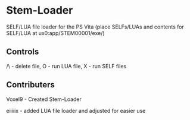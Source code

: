 # Stem-Loader
SELF/LUA file loader for the PS Vita (place SELFs/LUAs and contents for SELF/LUA at ux0:app/STEM00001/exe/)

## Controls
/\ - delete file, O - run LUA file, X - run SELF files

## Contributers
<p>Voxel9 - Created Stem-Loader<p/>
<p>eiiiiix - added LUA file loader and adjusted for easier use<p/>
